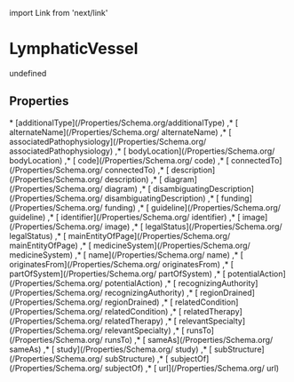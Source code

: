 import Link from 'next/link'
# LymphaticVessel

undefined

## Properties

<Grid>
* [additionalType](/Properties/Schema.org/additionalType)
,* [ alternateName](/Properties/Schema.org/ alternateName)
,* [ associatedPathophysiology](/Properties/Schema.org/ associatedPathophysiology)
,* [ bodyLocation](/Properties/Schema.org/ bodyLocation)
,* [ code](/Properties/Schema.org/ code)
,* [ connectedTo](/Properties/Schema.org/ connectedTo)
,* [ description](/Properties/Schema.org/ description)
,* [ diagram](/Properties/Schema.org/ diagram)
,* [ disambiguatingDescription](/Properties/Schema.org/ disambiguatingDescription)
,* [ funding](/Properties/Schema.org/ funding)
,* [ guideline](/Properties/Schema.org/ guideline)
,* [ identifier](/Properties/Schema.org/ identifier)
,* [ image](/Properties/Schema.org/ image)
,* [ legalStatus](/Properties/Schema.org/ legalStatus)
,* [ mainEntityOfPage](/Properties/Schema.org/ mainEntityOfPage)
,* [ medicineSystem](/Properties/Schema.org/ medicineSystem)
,* [ name](/Properties/Schema.org/ name)
,* [ originatesFrom](/Properties/Schema.org/ originatesFrom)
,* [ partOfSystem](/Properties/Schema.org/ partOfSystem)
,* [ potentialAction](/Properties/Schema.org/ potentialAction)
,* [ recognizingAuthority](/Properties/Schema.org/ recognizingAuthority)
,* [ regionDrained](/Properties/Schema.org/ regionDrained)
,* [ relatedCondition](/Properties/Schema.org/ relatedCondition)
,* [ relatedTherapy](/Properties/Schema.org/ relatedTherapy)
,* [ relevantSpecialty](/Properties/Schema.org/ relevantSpecialty)
,* [ runsTo](/Properties/Schema.org/ runsTo)
,* [ sameAs](/Properties/Schema.org/ sameAs)
,* [ study](/Properties/Schema.org/ study)
,* [ subStructure](/Properties/Schema.org/ subStructure)
,* [ subjectOf](/Properties/Schema.org/ subjectOf)
,* [ url](/Properties/Schema.org/ url)

</Grid>


